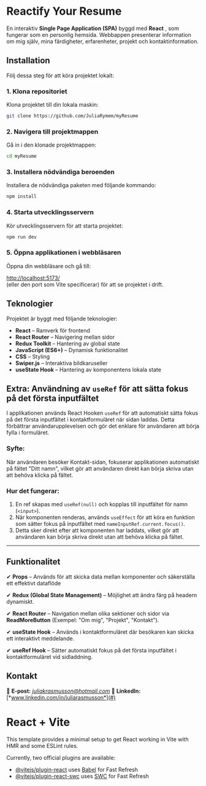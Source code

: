 # **Reactify Your Resume**

En interaktiv **Single Page Application (SPA)** byggd med  **React** , som fungerar som en personlig hemsida. Webbappen presenterar information om mig själv, mina färdigheter, erfarenheter, projekt och kontaktinformation.


## Installation

Följ dessa steg för att köra projektet lokalt:

### 1. Klona repositoriet
Klona projektet till din lokala maskin:

```bash
git clone https://github.com/JuliaRymem/myResume
```

### 2. Navigera till projektmappen
Gå in i den klonade projektmappen:

```bash
cd myResume
```

### 3. Installera nödvändiga beroenden
Installera de nödvändiga paketen med följande kommando:

```bash
npm install
```

### 4. Starta utvecklingsservern
Kör utvecklingsservern för att starta projektet:

```bash
npm run dev
```

### 5. Öppna applikationen i webbläsaren
Öppna din webbläsare och gå till:

[http://localhost:5173/](http://localhost:5173/)  
(eller den port som Vite specificerar) för att se projektet i drift.


## **Teknologier**

Projektet är byggt med följande teknologier:

* **React** – Ramverk för frontend
* **React Router** – Navigering mellan sidor
* **Redux Toolkit** – Hantering av global state
* **JavaScript (ES6+)** – Dynamisk funktionalitet
* **CSS** – Styling
* **Swiper.js** – Interaktiva bildkaruseller
* **useState Hook** – Hantering av komponentens lokala state

## Extra: Användning av `useRef` för att sätta fokus på det första inputfältet

I applikationen används React Hooken `useRef` för att automatiskt sätta fokus på det första inputfältet i kontaktformuläret när sidan laddas. Detta förbättrar användarupplevelsen och gör det enklare för användaren att börja fylla i formuläret.

### Syfte:
När användaren besöker Kontakt-sidan, fokuserar applikationen automatiskt på fältet "Ditt namn", vilket gör att användaren direkt kan börja skriva utan att behöva klicka på fältet.

### Hur det fungerar:
1. En ref skapas med `useRef(null)` och kopplas till inputfältet för namn (`<input>`).
2. När komponenten renderas, används `useEffect` för att köra en funktion som sätter fokus på inputfältet med `nameInputRef.current.focus()`.
3. Detta sker direkt efter att komponenten har laddats, vilket gör att användaren kan börja skriva direkt utan att behöva klicka på fältet.
--------------

## **Funktionalitet**

✔ **Props** – Används för att skicka data mellan komponenter och säkerställa ett effektivt dataflöde

✔ **Redux (Global State Management)** – Möjlighet att ändra färg på headern dynamiskt.

✔ **React Router** – Navigation mellan olika sektioner och sidor via **ReadMoreButton** (Exempel: "Om mig", "Projekt", "Kontakt").

✔ **useState Hook** – Används i kontaktformuläret där besökaren kan skicka ett interaktivt meddelande.

✔ **useRef Hook** – Sätter automatiskt fokus på det första inputfältet i kontaktformuläret vid sidladdning.


## **Kontakt**

📧 **E-post:** *[j]()uliakrasmusson@hotmail.com*
🔗 **LinkedIn:** [*www.linkedin.com/in/juliarasmusson*](#)

# React + Vite

This template provides a minimal setup to get React working in Vite with HMR and some ESLint rules.

Currently, two official plugins are available:

- [@vitejs/plugin-react](https://github.com/vitejs/vite-plugin-react/blob/main/packages/plugin-react/README.md) uses [Babel](https://babeljs.io/) for Fast Refresh
- [@vitejs/plugin-react-swc](https://github.com/vitejs/vite-plugin-react-swc) uses [SWC](https://swc.rs/) for Fast Refresh
